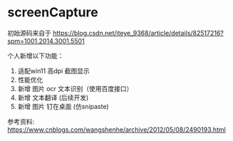 # screenCapture

初始源码来自于 https://blog.csdn.net/iteye_9368/article/details/82517216?spm=1001.2014.3001.5501


个人新增以下功能：
1.  适配win11 高dpi 截图显示
2.  性能优化
3.  新增 图片 ocr 文本识别（使用百度接口）
4.  新增 文本翻译 (后续开发)
5.  新增 图片 钉在桌面 (仿snipaste)


参考资料:
https://www.cnblogs.com/wangshenhe/archive/2012/05/08/2490193.html
